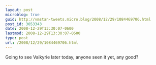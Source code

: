 ```yaml
---
layout: post
microblog: true
guid: http://vmstan-tweets.micro.blog/2008/12/29/1084469706.html
post_id: 3053343
date: 2008-12-29T13:30:07-0600
lastmod: 2008-12-29T13:30:07-0600
type: post
url: /2008/12/29/1084469706.html
---
```

Going to see Valkyrie later today, anyone seen it yet, any good?
